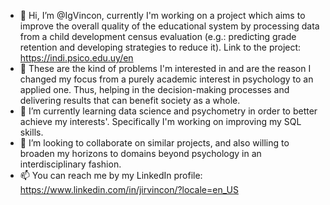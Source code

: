 - 👋 Hi, I’m @IgVincon, currently I'm working on a project which aims to improve the overall quality of the educational system
by processing data from a child development census evaluation (e.g.: predicting grade retention and developing strategies to reduce it). 
Link to the project: https://indi.psico.edu.uy/en
- 👀 These are the kind of problems I'm interested in and are the reason I changed my focus from a purely academic interest in psychology
to an applied one. Thus, helping in the decision-making processes and delivering results that can benefit society as a whole.
- 🌱 I’m currently learning data science and psychometry in order to better achieve my interests'. Specifically I'm working on improving my SQL skills.
- 💞️ I’m looking to collaborate on similar projects, and also willing to broaden my horizons to domains beyond psychology in an interdisciplinary fashion.
- 📫 You can reach me by my LinkedIn profile: https://www.linkedin.com/in/jirvincon/?locale=en_US

<!---
IgVincon/IgVincon is a ✨ special ✨ repository because its `README.md` (this file) appears on your GitHub profile.
You can click the Preview link to take a look at your changes.
--->

